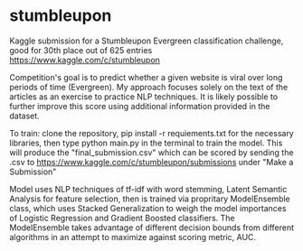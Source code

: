 # stumbleupon
Kaggle submission for a Stumbleupon Evergreen classification challenge, good for 30th place out of 625 entries https://www.kaggle.com/c/stumbleupon

Competition's goal is to predict whether a given website is viral over long periods of time (Evergreen).  My approach focuses solely on the text of the articles as an exercise to practice NLP techniques. It is likely possible to further improve this score using additional information provided in the dataset.

To train: clone the repository, pip install -r requiements.txt for the necessary libraries, then type python main.py in the terminal to train the model. This will produce the "final_submission.csv" which can be scored by sending the .csv to https://www.kaggle.com/c/stumbleupon/submissions under "Make a Submission"

Model uses NLP techniques of tf-idf with word stemming, Latent Semantic Analysis for feature selection, then is trained via propritary ModelEnsemble class, which uses Stacked Generalization to weigh the model importances of Logistic Regression and Gradient Boosted classifiers.  The ModelEnsemble takes advantage of different decision bounds from different algorithms in an attempt to maximize against scoring metric, AUC.
